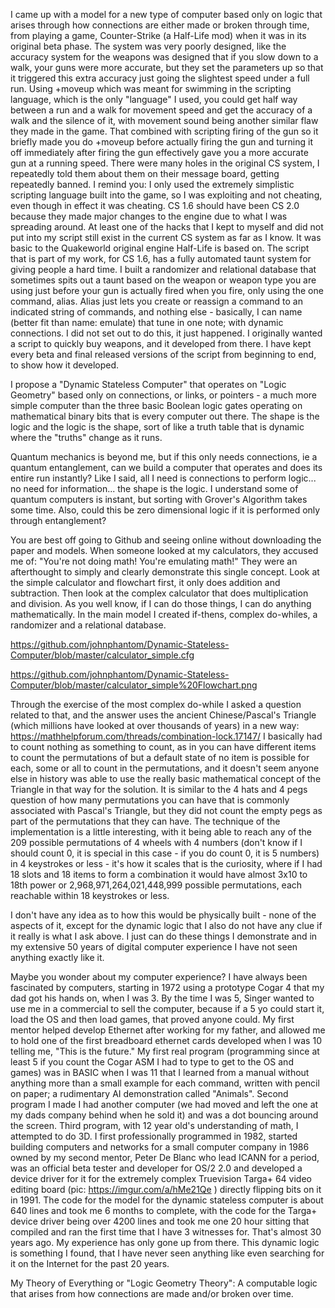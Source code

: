 I came up with a model for a new type of computer based only on logic that arises through how connections are either made or broken through time, from playing a game, Counter-Strike (a Half-Life mod) when it was in its original beta phase. The system was very poorly designed, like the accuracy system for the weapons was designed that if you slow down to a walk, your guns were more accurate, but they set the parameters up so that it triggered this extra accuracy just going the slightest speed under a full run. Using +moveup which was meant for swimming in the scripting language, which is the only "language" I used, you could get half way between a run and a walk for movement speed and get the accuracy of a walk and the silence of it, with movement sound being another similar flaw they made in the game. That combined with scripting firing of the gun so it briefly made you do +moveup before actually firing the gun and turning it off immediately after firing the gun effectively gave you a more accurate gun at a running speed. There were many holes in the original CS system, I repeatedly told them about them on their message board, getting repeatedly banned. I remind you: I only used the extremely simplistic scripting language built into the game, so I was exploiting and not cheating, even though in effect it was cheating. CS 1.6 should have been CS 2.0 because they made major changes to the engine due to what I was spreading around. At least one of the hacks that I kept to myself and did not put into my script still exist in the current CS system as far as I know. It was basic to the Quakeworld original engine Half-Life is based on. The script that is part of my work, for CS 1.6, has a fully automated taunt system for giving people a hard time. I built a randomizer and relational database that sometimes spits out a taunt based on the weapon or weapon type you are using just before your gun is actually fired when you fire, only using the one command, alias. Alias just lets you create or reassign a command to an indicated string of commands, and nothing else - basically, I can name (better fit than name: emulate) that tune in one note; with dynamic connections. I did not set out to do this, it just happened. I originally wanted a script to quickly buy weapons, and it developed from there. I have kept every beta and final released versions of the script from beginning to end, to show how it developed. 

I propose a "Dynamic Stateless Computer" that operates on "Logic Geometry" based only on connections, or links, or pointers - a much more simple computer than the three basic Boolean logic gates operating on mathematical binary bits that is every computer out there. The shape is the logic and the logic is the shape, sort of like a truth table that is dynamic where the "truths" change as it runs. 

Quantum mechanics is beyond me, but if this only needs connections, ie a quantum entanglement, can we build a computer that operates and does its entire run instantly? Like I said, all I need is connections to perform logic... no need for information... the shape is the logic. I understand some of quantum computers is instant, but sorting with Grover's Algorithm takes some time. Also, could this be zero dimensional logic if it is performed only through entanglement?

You are best off going to Github and seeing online without downloading the paper and models. When someone looked at my calculators, they accused me of: "You're not doing math! You're emulating math!" They were an afterthought to simply and clearly demonstrate this single concept. Look at the simple calculator and flowchart first, it only does addition and subtraction. Then look at the complex calculator that does multiplication and division.  As you well know, if I can do those things, I can do anything mathematically. In the main model I created if-thens, complex do-whiles, a randomizer and a relational database.

https://github.com/johnphantom/Dynamic-Stateless-Computer/blob/master/calculator_simple.cfg

https://github.com/johnphantom/Dynamic-Stateless-Computer/blob/master/calculator_simple%20Flowchart.png

Through the exercise of the most complex do-while I asked a question related to that, and the answer uses the ancient Chinese/Pascal's Triangle (which millions have looked at over thousands of years) in a new way: https://mathhelpforum.com/threads/combination-lock.17147/ I basically had to count nothing as something to count, as in you can have different items to count the permutations of but a default state of no item is possible for each, some or all to count in the permutations, and it doesn't seem anyone else in history was able to use the really basic mathematical concept of the Triangle in that way for the solution. It is similar to the 4 hats and 4 pegs question of how many permutations you can have that is commonly associated with Pascal's Triangle, but they did not count the empty pegs as part of the permutations that they can have. The technique of the implementation is a little interesting, with it being able to reach any of the 209 possible permutations of 4 wheels with 4 numbers (don't know if I should count 0, it is special in this case - if you do count 0, it is 5 numbers) in 4 keystrokes or less - it's how it scales that is the curiosity, where if I had 18 slots and 18 items to form a combination it would have almost 3x10 to 18th power or 2,968,971,264,021,448,999 possible permutations, each reachable within 18 keystrokes or less.

I don't have any idea as to how this would be physically built - none of the aspects of it, except for the dynamic logic that I also do not have any clue if it really is what I ask above. I just can do these things I demonstrate and in my extensive 50 years of digital computer experience I have not seen anything exactly like it.

Maybe you wonder about my computer experience? I have always been fascinated by computers, starting in 1972 using a prototype Cogar 4 that my dad got his hands on, when I was 3. By the time I was 5, Singer wanted to use me in a commercial to sell the computer, because if a 5 yo could start it, load the OS and then load games, that proved anyone could. My first mentor helped develop Ethernet after working for my father, and allowed me to hold one of the first breadboard ethernet cards developed when I was 10 telling me, "This is the future." My first real program (programming since at least 5 if you count the Cogar ASM I had to type to get to the OS and games) was in BASIC when I was 11 that I learned from a manual without anything more than a small example for each command, written with pencil on paper; a rudimentary AI demonstration called "Animals". Second program I made I had another computer (we had moved and left the one at my dads company behind when he sold it) and was a dot bouncing around the screen. Third program, with 12 year old's understanding of math, I attempted to do 3D. I first professionally programmed in 1982, started building computers and networks for a small computer company in 1986 owned by my second mentor, Peter De Blanc who lead ICANN for a period, was an official beta tester and developer for OS/2 2.0 and developed a device driver for it for the extremely complex Truevision Targa+ 64 video editing board (pic: https://imgur.com/a/hMe21Qe ) directly flipping bits on it in 1991. The code for the model for the dynamic stateless computer is about 640 lines and took me 6 months to complete, with the code for the Targa+ device driver being over 4200 lines and took me one 20 hour sitting that compiled and ran the first time that I have 3 witnesses for. That's almost 30 years ago. My experience has only gone up from there. This dynamic logic is something I found, that I have never seen anything like even searching for it on the Internet for the past 20 years.

My Theory of Everything or "Logic Geometry Theory": A computable logic that arises from how connections are made and/or broken over time.
